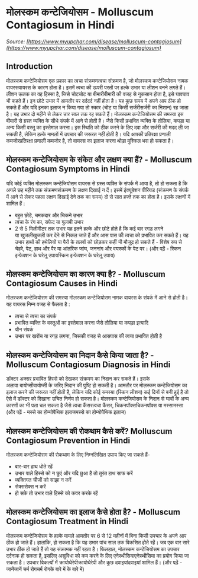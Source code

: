 # मोलस्कम कन्टेजियोसम - Molluscum Contagiosum in Hindi
_Source: [https://www.myupchar.com/disease/molluscum-contagiosum](https://www.myupchar.com/disease/molluscum-contagiosum)_

## Introduction
मोलस्कम कन्टेजियोसम एक प्रकार का त्वचा संक्रमणत्वचा संक्रमण है, जो मोलस्कम कन्टेजियोसम नामक वायरसवायरस के कारण होता है। इसमें त्वचा की ऊपरी परतों पर हल्के उभार या लीशन बनने लगते हैं। लीशन ऊतक का वह हिस्सा है, जिसे चोटचोट या बीमारीबीमारी की वजह से नुकसान होता है, इसे घावघाव भी कहते हैं।
इन छोटे उभार में आमतौर पर दर्ददर्द नहीं होता है। य​ह कुछ समय में अपने आप ठीक हो सकते हैं और यदि इनका इलाज न किया गया तो स्कार (चोट या किसी सर्जरीसर्जरी का निशान) रह जाता है। यह उभार दो महीने से लेकर चार साल तक रह सकते हैं।
मोलस्कम कन्टेजियोसम की समस्या इस बीमारी से ग्रस्त व्यक्ति के सीधे संपर्क में आने से होती है। जैसे किसी प्रभावित व्यक्ति के तौलिया, कपड़ा या अन्य किसी वस्तु का इस्तेमाल करना।
इस स्थिति को ठीक करने के लिए दवा और सर्जरी की मदद ली जा सकती है, लेकिन हल्के मामलों में उपचार की जरूरत नहीं होती है। यदि आपकी प्रतिरक्षा प्रणाली कमजोरप्रतिरक्षा प्रणाली कमजोर है, तो वायरस का इलाज करना थोड़ा मुश्किल भरा हो सकता है।

## मोलस्कम कन्टेजियोसम के संकेत और लक्षण क्या हैं? - Molluscum Contagiosum Symptoms in Hindi
यदि कोई व्यक्ति मोलस्कम कन्टेजियोसम वायरस से ग्रस्त व्यक्ति के संपर्क में आया है, तो हो सकता है कि अगले छह महीने तक संक्रमणसंक्रमण के लक्षण दिखाई न दें। इसमें इंक्यूबेशन पीरियड (संक्रमण के संपर्क में आने से लेकर पहला लक्षण दिखाई देने तक का समय) दो से सात हफ्ते तक का होता है। इसके लक्षणों में शामिल हैं :
- बहुत छोटे, चमकदार और चिकने उभार
- त्वचा के रंग का, सफेद या गुलाबी उभार
- 2 से 5 मिलीमीटर तक उभार
य​ह इतने हल्के और छोटे होते है कि कई बार रगड़ लगने या खुजलीखुजली कर देने से निकल जाते हैं और आस पास की त्वचा को प्रभावित कर सकते हैं।
यह उभार हाथों की हथेलियों या पैरों के तलवों को छोड़कर कहीं भी मौजूद हो सकते हैं - विशेष रूप से चेहरे, पेट, हाथ और पैर या आंतरिक जांघ, जननांग और वयस्कों के पेट पर।
(और पढ़ें - स्किन इन्फेक्शन के घरेलू उपायस्किन इन्फेक्शन के घरेलू उपाय)

## मोलस्कम कन्टेजियोसम का कारण क्या है? - Molluscum Contagiosum Causes in Hindi
मोलस्कम कन्टेजियोसम की समस्या मोलस्कम कन्टेजियोसम नामक वायरस के संपर्क में आने से होती है। यह वायरस निम्न वजह से फैलता है :
- त्वचा से त्वचा का संपर्क
- प्रभावित व्यक्ति के वस्तुओं का इस्तेमाल करना जैसे तौलिया या कपड़ा इत्यादि
- यौन संपर्क
- उभार पर खरोंच या रगड़ लगना, जिसकी वजह से आसपास की त्वचा प्रभावित होती है

## मोलस्कम कन्टेजियोसम का निदान कैसे किया जाता है? - Molluscum Contagiosum Diagnosis in Hindi
डॉक्टर अक्सर प्रभावित हिस्से को देखकर संक्रमण का निदान कर सकते हैं। इसके अलावा बायोप्सीबायोप्सी के जरिए निदान की पुष्टि हो सकती है।
आमतौर पर मोलस्कम कन्टेजियोसम का इलाज करने की जरूरत नहीं होती है, लेकिन यदि कोई समस्या (स्किन लीशन) कई दिनों से बनी हुई है तो ऐसे में डॉक्टर को दिखाना उचित निर्णय हो सकता है। मोलस्कम कन्टेजियोसम के निदान से घावों के अन्य कारणों का भी पता चल सकता है जैसे त्वचा कैंसरत्वचा कैंसर, चिकनपॉक्सचिकनपॉक्स या मस्सामस्सा
(और पढ़ें - मस्से का होम्योपैथिक इलाजमस्से का होम्योपैथिक इलाज)

## मोलस्कम कन्टेजियोसम की रोकथाम कैसे करें? Molluscum Contagiosum Prevention in Hindi
मोलस्कम कन्टेजियोसम की रोकथाम के लिए निम्नलिखित उपाय किए जा सकते हैं-
- बार-बार हाथ धोते रहें
- उभार वाले हिस्से को न छुएं और यदि छुआ है तो तुरंत हाथ साफ करें
- व्यक्तिगत चीजों को साझा न करें
- सेक्ससेक्स न करें
- हो सके तो उभार वाले हिस्से को कवर करके रहें

## मोलस्कम कन्टेजियोसम का इलाज कैसे होता है? - Molluscum Contagiosum Treatment in Hindi
मोलस्कम कन्टेजियोसम के हल्के मामले आमतौर पर 6 से 12 महीनों में बिना किसी उपचार के अपने आप ठीक हो जाते हैं। हालांकि, हो सकता है कि यह उभार पांच साल तक विकसित होते रहें। जब एक बार सारे उभार ठीक हो जाते हैं तो यह संक्रामक नहीं रहता है।
फिलहाल, मोलस्कम कन्टेजियोसम का उपचार दर्दनाक हो सकता है, इसलिए असुविधा को कम करने के लिए एनेस्थीसियाएनेस्थीसिया का प्रयोग किया जा सकता है।
उपचार विकल्पों में क्रायोथेरेपीक्रायोथेरेपी और कुछ दवाइयांदवाइयां शामिल हैं।
(और पढ़ें - जानेंजानें चर्म रोगचर्म रोगके बारे में के बारे में)

